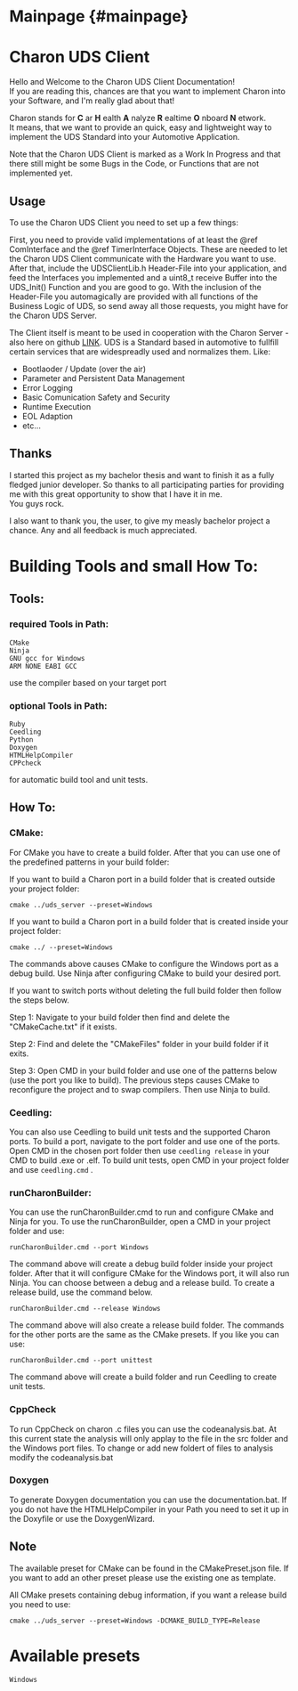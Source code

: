 # Mainpage {#mainpage}

Charon UDS Client
==================

Hello and Welcome to the Charon UDS Client Documentation!  
If you are reading this, chances are that you want to implement Charon into your Software, and I'm really glad about that!

Charon stands for **C** ar **H** ealth **A** nalyze **R** ealtime **O** nboard **N** etwork.  
It means, that we want to provide an quick, easy and lightweight way to implement the UDS Standard into your Automotive Application.

Note that the Charon UDS Client is marked as a Work In Progress and that there still might be some Bugs in the Code, or Functions that are not implemented yet.

## Usage

To use the Charon UDS Client you need to set up a few things:

First, you need to provide valid implementations of at least the @ref ComInterface and the @ref TimerInterface Objects.
These are needed to let the Charon UDS Client communicate with the Hardware you want to use.
After that, include the UDSClientLib.h Header-File into your application, and feed the Interfaces you implemented and a uint8_t receive Buffer into the UDS_Init() Function and you are good to go.
With the inclusion of the Header-File you automagically are provided with all functions of the Business Logic of UDS, so send away all those requests, you might have for the Charon UDS Server.

The Client itself is meant to be used in cooperation with the Charon Server - also here on github [LINK](https://github.com/Sentinel-Software-GmbH/CHARON-Server).
UDS is a Standard based in automotive to fullfill certain services that are widespreadly used and normalizes them.
Like:
 - Bootlaoder / Update (over the air)
 - Parameter and Persistent Data Management
 - Error Logging
 - Basic Comunication Safety and Security
 - Runtime Execution
 - EOL Adaption
 - etc...
## Thanks

I started this project as my bachelor thesis and want to finish it as a fully fledged junior developer.
So thanks to all participating parties for providing me with this great opportunity to show that I have it in me.  
You guys rock.

I also want to thank you, the user, to give my measly bachelor project a chance. Any and all feedback is much appreciated.


# Building Tools and small How To:

## Tools:
### required Tools in Path:
```
CMake 
Ninja
GNU gcc for Windows
ARM NONE EABI GCC
```
use the compiler based on your target port

### optional Tools in Path:
```
Ruby
Ceedling
Python
Doxygen
HTMLHelpCompiler
CPPcheck
```
for automatic build tool and unit tests.

## How To:

### CMake:
For CMake you have to create a build folder. After that you can use one of the predefined patterns in your build folder:

If you want to build a Charon port in a build folder that is created outside your project folder:
```
cmake ../uds_server --preset=Windows    
```
If you want to build a Charon port in a build folder that is created inside your project folder:
```
cmake ../ --preset=Windows 
```

The commands above causes CMake to configure the Windows port as a debug build.
Use Ninja after configuring CMake to build your desired port.

If you want to switch ports without deleting the full build folder then follow the steps below.

Step 1:
Navigate to your build folder then find and delete the "CMakeCache.txt" if it exists.

Step 2:
Find and delete the "CMakeFiles" folder in your build folder if it exits.

Step 3:
Open CMD in your build folder and use one of the patterns below (use the port you like to build).
The previous steps causes CMake to reconfigure the project and to swap compilers. 
Then use Ninja to build.

### Ceedling:
You can also use Ceedling to build unit tests and the supported Charon ports.
To build a port, navigate to the port folder and use one of the ports.
Open CMD in the chosen port folder then use ```ceedling release```  in your CMD to build .exe or .elf.
To build unit tests, open CMD in your project folder and use ```ceedling.cmd``` . 

### runCharonBuilder:
You can use the runCharonBuilder.cmd to run and configure CMake and Ninja for you.
To use the runCharonBuilder, open a CMD in your project folder and use:
```
runCharonBuilder.cmd --port Windows
```
The command above will create a debug build folder inside your project folder. After that it will configure CMake for the Windows port,
it will also run Ninja.
You can choose between a debug and a release build.
To create a release build, use the command below.
```
runCharonBuilder.cmd --release Windows
```
The command above will also create a release build folder.
The commands for the other ports are the same as the CMake presets.
If you like you can use:
```
runCharonBuilder.cmd --port unittest
```
The command above will create a build folder and run Ceedling to create unit tests.

### CppCheck
To run CppCheck on charon .c files you can use the codeanalysis.bat.
At this current state the analysis will only applay to the file in the src folder and the Windows port files.
To change or add new foldert of files to analysis modify the codeanalysis.bat 

### Doxygen 
To generate Doxygen documentation you can use the documentation.bat.
If you do not have the HTMLHelpCompiler in your Path you need to set it up in the Doxyfile or use the DoxygenWizard.

## Note
The available preset for CMake can be found in the CMakePreset.json file. 
If you want to add an other preset please use the existing one as template.

All CMake presets containing debug information, if you want a release build you need to use:
```
cmake ../uds_server --preset=Windows -DCMAKE_BUILD_TYPE=Release
```


# Available presets
```
Windows
```
